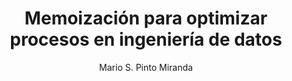 ---
layout: './_layout/MarkdownPostLayout.astro'

title: Memoización para optimizar procesos en ingeniería de datos
publicationDate: "2023-04-18"
image: 
  url: /posts-covers/memoizacion.jpeg
  alt: "Memoización para optimizar procesos en ingeniería de datos"
author: "Mario S. Pinto Miranda"
tags: ["Data", "Optimización", "Memoización"]
description: ""

url: https://leanmind.es/es/blog/memoizacion-para-optimizar-procesos-en-ingenieria-de-datos/
---